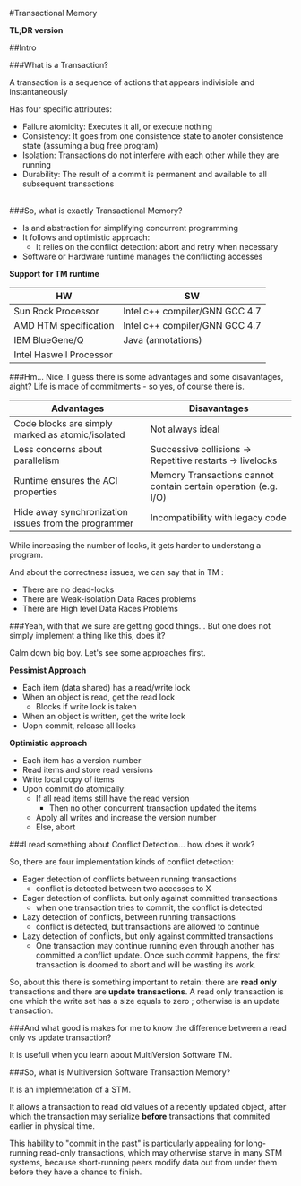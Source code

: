 #Transactional Memory 

**TL;DR version**

##Intro

###What is a Transaction?

A transaction is a sequence of actions that appears indivisible and instantaneously

Has four specific attributes:

+ Failure atomicity: Executes it all, or execute nothing
+ Consistency: It goes from one consistence state to anoter consistence state (assuming a bug free program)
+ Isolation: Transactions do not interfere with each other while they are running
+ Durability: The result of a commit is permanent and available to all subsequent transactions


<br>###So, what is exactly Transactional Memory?

- Is and abstraction for simplifying concurrent programming
- It follows and optimistic approach:
    + It relies on the conflict detection: abort and retry when necessary
- Software or Hardware runtime manages the conflicting accesses

**Support for TM runtime**

|      **HW**         |       **SW**        |
|-------------------------------|----|
|Sun Rock Processor|Intel c++ compiler/GNN GCC 4.7|
|AMD HTM specification|Intel c++ compiler/GNN GCC 4.7|
|IBM BlueGene/Q|Java (annotations)|
|Intel Haswell Processor| |


###Hm... Nice. I guess there is some advantages and some disavantages, aight?
Life is made of commitments - so yes, of course there is.

|**Advantages**|**Disavantages**|
|--------------|----------------|
|Code blocks are simply marked as atomic/isolated|Not always ideal|
|Less concerns about parallelism|Successive collisions -> Repetitive restarts -> livelocks|
|Runtime ensures the ACI properties|Memory Transactions cannot contain certain operation (e.g. I/O)|
|Hide away synchronization issues from the programmer|Incompatibility with legacy code|


While increasing the number of locks, it gets harder to understang a program.


And about the correctness issues, we can say that in TM :

- There are no dead-locks
- There are Weak-isolation Data Races problems
- There are High level Data Races Problems




###Yeah, with that we sure are getting good things... But one does not simply implement a thing like this, does it?

Calm down big boy. Let's see some approaches first.

**Pessimist Approach**

- Each item (data shared) has a read/write lock
- When an object is read, get the read lock
    + Blocks if write lock is taken
- When an object is written, get the write lock
- Uopn commit, release all locks

**Optimistic approach**

- Each item has a version number
- Read items and store read versions
- Write local copy of items
- Upon commit do atomically:
    + If all read items still have the read version
        * Then no other concurrent transaction updated the items
    + Apply all writes and increase the version number
    + Else, abort


###I read something about Conflict Detection... how does it work?

So, there are four implementation kinds of conflict detection:


- Eager detection of conflicts between running transactions
	- conflict is detected between two accesses to X
- Eager detection of conflicts. but only against committed transactions
	- when one transaction tries to commit, the conflict is detected
- Lazy detection of conflicts, between running transactions
	- conflict is detected, but transactions are allowed to continue
- Lazy detection of conflicts, but only against committed transactions
	- One transaction may continue running even through another has committed a conflict update. Once such commit happens, the first transaction is doomed to abort and will be wasting its work.
	
	
So, about this there is something important to retain: there are **read only** transactions and there are **update transactions**. A read only transaction is one which the write set has a size equals to zero ; otherwise is an update transaction.


###And what good is makes for me to know the difference between a read only vs update transaction?


It is usefull when you learn about MultiVersion Software TM.


###So, what is Multiversion Software Transaction Memory?

It is an implemnetation of a STM.

It allows a transaction to read old values of a recently updated object, after which the transaction may serialize **before** transactions that commited earlier in physical time.

This hability to "commit in the past" is particularly appealing for long-running read-only transactions, which may otherwise starve in many STM systems, because short-running peers modify data out from under them before they have a chance to finish.